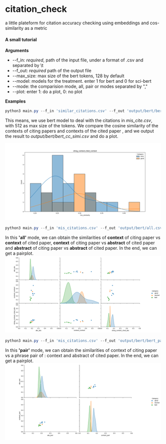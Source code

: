 # citation_check
a little plateform for citation accuracy checking using embeddings and cos-similarity as a metric

#### A small tutorial
**Arguments**
- --f_in: *required*, path of the input file, under a format of .csv and separated by \t
- --f_out: *required* path of the output file
- --max_size: max size of the bert tokens, 128 by default
- --model: models for the treatment. enter 1 for bert and 0 for sci-bert
- --mode: the comparision mode, all, pair or modes separated by ","
- --plot: enter 1: do a plot, 0: no plot

**Examples**

```powershell
python3 main.py --f_in 'similar_citations.csv' --f_out 'output/bert/bert_c_abs_simi.csv' --max_size '512' --plot '1' --mode 'citing_context,cited_context' --model '1'
```
This means, we use bert model to deal with the citations in *mis_cite.csv*, with 512 as max size of the tokens. We compare the cosine similarity of the contexts of citing papers and contexts of the cited paper , and we output the result to *output/bert/bert_cc_simi.csv* and do a plot.

![bert_cc_simi](graphs/similar_citations/bert_cc.png)

```powershell
python3 main.py --f_in 'mis_citations.csv' --f_out 'output/bert/all.csv' --max_size '512' --plot '1' --mode 'all' --model '1'
```
In this **'all'** mode, we can obtain the similarities of **context** of citing paper vs **context** of cited paper, **context** of citing paper vs **abstract** of cited paper and **abstract** of citing paper vs **abstract** of cited paper. In the end, we can get a pairplot.
![pair_plot](graphs/bert/pair_plot.png)

```powershell
python3 main.py --f_in 'mis_citations.csv' --f_out 'output/bert/bert_pair.csv' --max_size '512' --plot '1' --mode 'pair' --model '1'
```
In this **'pair'** mode, we can obtain the similarities of context of citing paper vs a phrase pair of : context and abstract of cited paper. In the end, we can get a pairplot.
![pair_plot](graphs/bert/phrase_pair.png)